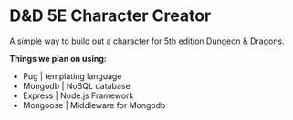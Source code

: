 # D&D 5E Character Creator

A simple way to build out a character for 5th edition Dungeon & Dragons.

**Things we plan on using:**
- Pug      | templating language
- Mongodb  | NoSQL database
- Express  |  Node.js Framework
- Mongoose | Middleware for Mongodb
